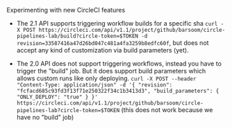 Experimenting with new CircleCI features

- The 2.1 API supports triggering workflow builds for a specific sha `curl -X POST https://circleci.com/api/v1.1/project/github/barsoom/circle-pipelines-lab/build?circle-token=$TOKEN -d revision=33587416a47d26bd047c481a4fa3259b8edfc60f`, but does not accept any kind of customization via build parameters (yet).

- The 2.0 API does not support triggering workflows, instead you have to trigger the "build" job. But it does support build parameters which allows custom runs like only deploying. `curl -X POST --header "Content-Type: application/json" -d '{ "revision": "fcfacd685c93fd3f13f71e250322f34c1b3413d3", "build_parameters": { "ONLY_DEPLOY": "true" } }' https://circleci.com/api/v1.1/project/github/barsoom/circle-pipelines-lab?circle-token=$TOKEN` (this does not work because we have no "build" job)


